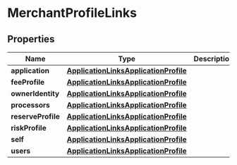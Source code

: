 

# MerchantProfileLinks


## Properties

| Name | Type | Description | Notes |
|------------ | ------------- | ------------- | -------------|
|**application** | [**ApplicationLinksApplicationProfile**](ApplicationLinksApplicationProfile.md) |  |  [optional] |
|**feeProfile** | [**ApplicationLinksApplicationProfile**](ApplicationLinksApplicationProfile.md) |  |  [optional] |
|**ownerIdentity** | [**ApplicationLinksApplicationProfile**](ApplicationLinksApplicationProfile.md) |  |  [optional] |
|**processors** | [**ApplicationLinksApplicationProfile**](ApplicationLinksApplicationProfile.md) |  |  [optional] |
|**reserveProfile** | [**ApplicationLinksApplicationProfile**](ApplicationLinksApplicationProfile.md) |  |  [optional] |
|**riskProfile** | [**ApplicationLinksApplicationProfile**](ApplicationLinksApplicationProfile.md) |  |  [optional] |
|**self** | [**ApplicationLinksApplicationProfile**](ApplicationLinksApplicationProfile.md) |  |  [optional] |
|**users** | [**ApplicationLinksApplicationProfile**](ApplicationLinksApplicationProfile.md) |  |  [optional] |



